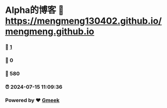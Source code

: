 # Alpha的博客 :link: https://mengmeng130402.github.io/mengmeng.github.io 
### :page_facing_up: [1](https://mengmeng130402.github.io/mengmeng.github.io/tag.html) 
### :speech_balloon: 0 
### :hibiscus: 580 
### :alarm_clock: 2024-07-15 11:09:36 
### Powered by :heart: [Gmeek](https://github.com/Meekdai/Gmeek)
